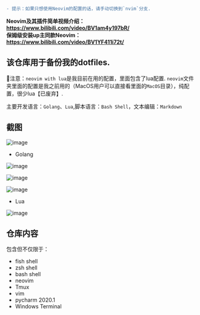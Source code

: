 ```diff
- 提示：如果只想使用Neovim的配置的话，请手动切换到`nvim`分支.
```

**Neovim及其插件简单视频介绍：https://www.bilibili.com/video/BV1am4y197bR/  
保姆级安装up主同款Neovim：https://www.bilibili.com/video/BV1YF411i72t/**

## 该仓库用于备份我的dotfiles.

👀注意：`neovim with lua`是我目前在用的配置，里面包含了lua配置. `neovim`文件夹里面的配置是我之前用的（MacOS用户可以直接看里面的`MacOS`目录），纯配置，很少lua【已废弃】.

主要开发语言：`Golang`、`Lua`,脚本语言：`Bash Shell`，文本编辑：`Markdown`

## 截图

![image](https://user-images.githubusercontent.com/57939102/154175393-72f307e2-710d-46b8-930e-0e8f47036ace.png)


- Golang

![image](https://user-images.githubusercontent.com/57939102/148733814-f00d0566-b364-4f86-8bb9-b894a324f0f1.png)

![image](https://user-images.githubusercontent.com/57939102/148733939-c4b1c808-d7dc-484c-ac74-5b6ccdf2ea55.png)

![image](https://user-images.githubusercontent.com/57939102/148733986-49d660a8-6570-421e-8afe-1503c94b6fef.png)


- Lua

![image](https://user-images.githubusercontent.com/57939102/148733899-e891a7cf-e0ca-4864-b501-df436ba2f224.png)




## 仓库内容

包含但不仅限于：

* fish shell
* zsh shell
* bash shell
* neovim
* Tmux
* vim
* pycharm 2020.1
* Windows Terminal

